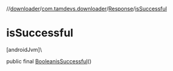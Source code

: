 //[downloader](../../../index.md)/[com.tamdevs.downloader](../index.md)/[Response](index.md)/[isSuccessful](is-successful.md)

# isSuccessful

[androidJvm]\

public final [Boolean](https://developer.android.com/reference/kotlin/java/lang/Boolean.html)[isSuccessful](is-successful.md)()
